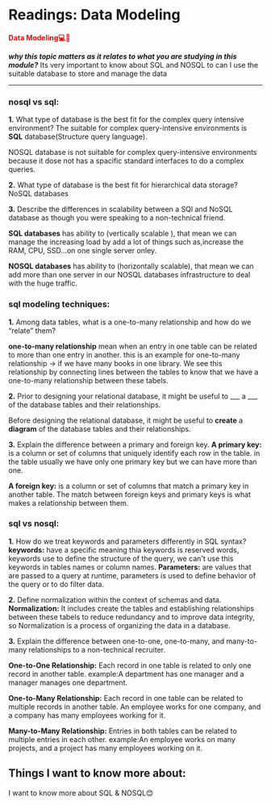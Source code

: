 # Readings: Data Modeling


**<span style="color:red">Data Modeling💻📒</span>**

 ***why this topic matters as it relates to what you are studying in this module?***
Its very important to know about SQL and NOSQL to can I use the suitable database to store and manage the data 

____________________________________

### nosql vs sql:

**1.** What type of database is the best fit for the complex query intensive environment?
The suitable for complex query-intensive environments is **SQL** database(Structure query language).

NOSQL database is not suitable for complex query-intensive environments because it dose not has a spacific standard interfaces to do a complex queries.

**2.** What type of database is the best fit for hierarchical data storage?
NoSQL databases

**3.** Describe the differences in scalability between a SQl and NoSQL database as though you were speaking to a non-technical friend.

**SQL databases** has ability to (vertically scalable ), that mean we can manage the increasing load by add a lot of things such as,increase the RAM, CPU, SSD...on one single server onley.

**NOSQL databases** has ability to (horizontally scalable), that mean we can add more than one server in our NOSQL databases infrastructure to deal with the huge traffic.


### sql modeling techniques:

**1.** Among data tables, what is a one-to-many relationship and how do we “relate” them?

**one-to-many relationship** mean when an entry in one table can be related to more than one entry in another. 
this is an example for one-to-many relationship -> if we have many books in one library. We see this relationship by connecting lines between the tables to know that we have a one-to-many relationship between these tabels.

**2.** Prior to designing your relational database, it might be useful to ___ a ___ of the database tables and their relationships.

Before designing the relational database, it might be useful to **create** a **diagram** of the database tables and their relationships.

**3.** Explain the difference between a primary and foreign key.
**A primary key:** is a column or set of columns that uniquely identify each row in the table. in the table usually we have only one primary key but we can have more than one.

**A foreign key:** is a column or set of columns that match a primary key in another table. The match between foreign keys and primary keys is what makes a relationship between them.

### sql vs nosql:

**1.** How do we treat keywords and parameters differently in SQL syntax?
**keywords:** have a specific meaning thia keywords is reserved words, keywords use to define the structure of the query, we can't use this keywords in tables names or column names.
**Parameters:** are values that are passed to a query at runtime, parameters is used to define behavior of the query or  to do filter data.

**2.** Define normalization within the context of schemas and data.
**Normalization:** It includes create the tables and establishing relationships between these tabels to reduce 
redundancy and to improve data integrity, so Normalization is a process of organizing the data in a database. 

**3.** Explain the difference between one-to-one, one-to-many, and many-to-many relationships to a non-technical recruiter.

**One-to-One Relationship:** 
Each record in one table is related to only one record in another table.
example:A department has one manager and a manager manages one department.

**One-to-Many Relationship:**
Each record in one table can be related to multiple records in another table.
An employee works for one company, and a company has many employees working for it.

**Many-to-Many Relationship:** Entries in both tables can be related to multiple entries in each other.
example:An employee works on many projects, and a project has many employees working on it.

## Things I want to know more about:

I want to know more about SQL & NOSQL😊

